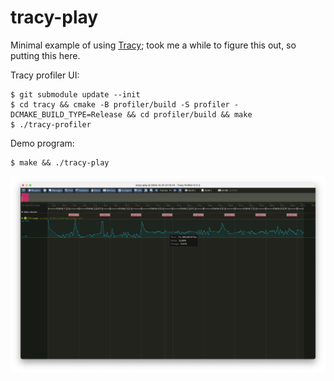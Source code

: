 # tracy-play

Minimal example of using [Tracy](https://github.com/wolfpld/tracy);
took me a while to figure this out, so putting this here.

Tracy profiler UI:

```
$ git submodule update --init
$ cd tracy && cmake -B profiler/build -S profiler -DCMAKE_BUILD_TYPE=Release && cd profiler/build && make
$ ./tracy-profiler
```

Demo program:

```
$ make && ./tracy-play
```

![](tracy-play.png)
